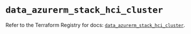 # `data_azurerm_stack_hci_cluster`

Refer to the Terraform Registry for docs: [`data_azurerm_stack_hci_cluster`](https://registry.terraform.io/providers/hashicorp/azurerm/4.46.0/docs/data-sources/stack_hci_cluster).
